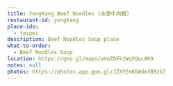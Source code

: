 ```yaml
---
title: YongKang Beef Noodles (永康牛肉麵)
restaurant-id: yongkang
place-ids:
  - taipei
description: Beef Noodles Soup place
what-to-order:
  - Beef Noodles Soup
location: https://goo.gl/maps/aVoZDFk1WqVQuc8K9
notes: null
photos: https://photos.app.goo.gl/JZXYEnK6WdmfB9zb7
---
```

